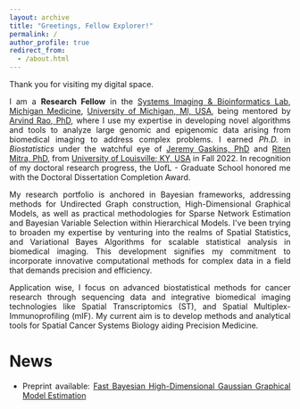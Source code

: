 ```yaml
---
layout: archive
title: "Greetings, Fellow Explorer!"
permalink: /
author_profile: true
redirect_from: 
  - /about.html
---
```


<span style="text-align: justify"> 

Thank you for visiting my digital space.

I am a **Research Fellow**  in the <span style ="color:blue">[Systems Imaging & Bioinformatics Lab](https://sibl.lab.medicine.umich.edu/)</span>,  <span style = "color:blue">[Michigan Medicine](https://www.uofmhealth.org/)</span>, <span style = "color:blue">[University of Michigan, MI, USA](https://umich.edu/)</span>, being mentored by <span style ="color:blue">[Arvind Rao, PhD](https://sph.umich.edu/faculty-profiles/rao-arvind.html)</span>, where I use my expertise in developing novel algorithms and tools to analyze large genomic and epigenomic data arising from biomedical imaging to address complex problems. I earned _Ph.D._ in _Biostatistics_ under the watchful eye of <span style ="color:blue">[Jeremy Gaskins, PhD](https://louisville.edu/sphis/directory/jeremy-gaskins-phd)</span> and <span style ="color:blue">[Riten Mitra, PhD](https://louisville.edu/sphis/directory/riten-mitra)</span>, from <span style ="color:blue">[University of Louisville; KY, USA](https://louisville.edu/)</span> in Fall 2022. In recognition of my doctoral research progress, the UofL - Graduate School honored me with the Doctoral Dissertation Completion Award.

My research portfolio is anchored in Bayesian frameworks, addressing methods for Undirected Graph construction, High-Dimensional Graphical Models, as well as practical methodologies for Sparse Network Estimation and Bayesian Variable Selection within Hierarchical Models. I've been trying to broaden my expertise by venturing into the realms of Spatial Statistics, and Variational Bayes Algorithms for scalable statistical analysis in biomedical imaging. This development signifies my commitment to incorporate innovative computational methods for complex data in a field that demands precision and efficiency.

Application wise, I focus on advanced biostatistical methods for cancer research through sequencing data and integrative biomedical imaging technologies like Spatial Transcriptomics (ST), and Spatial Multiplex-Immunoprofiling (mIF). My current aim is to develop methods and analytical tools for Spatial Cancer Systems Biology aiding Precision Medicine. 

# News

* Preprint available: <span style ="color:blue"> [Fast Bayesian High-Dimensional Gaussian Graphical Model Estimation](https://arxiv.org/abs/2308.02713) </span>
